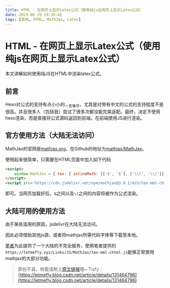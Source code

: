 ```yaml
---
title: HTML - 在网页上显示Latex公式（使用纯js在网页上显示Latex公式）
date: 2023-06-29 19:39:42
tags: [其他, HTML, MathJax, Latex]
---
```


# HTML - 在网页上显示Latex公式（使用纯js在网页上显示Latex公式）

本文讲解如何使用纯JS在HTML中渲染latex公式。

## 前言

Hexo对公式的支持有点小小的<sub>一言难尽</sub>，尤其是对带有中文的公式的支持程度不是很高。并且很多人（包括我）尝试了很多次都没能完美适配。最终，决定不使用hexo渲染，而是直接将公式源码返回到前端，在前端使用JS进行渲染。

## 官方使用方法（大陆无法访问）

MathJax的官网是[mathjax.org](https://www.mathjax.org/)，在Github的地址为[mathjax/MathJax](https://github.com/mathjax/MathJax)。

使用起来很简单，只需要在HTML页面中加入如下代码

```html
<script>
    window.MathJax = { tex: { inlineMath: [['$', '$'], ['\\(', '\\)']], }, chtml: { scale: 0.8 }};
</script>
<script src='https://cdn.jsdelivr.net/npm/mathjax@3.0.1/es5/tex-mml-chtml.js'></script>
```

即可。当网页加载好后，```$```之间以及```\(```之间的内容将被作为公式渲染。

## 大陆可用的使用方法

由于某些滥用的原因，jsdelivr在大陆无法访问。

因此必须借助其他js源，或者将mathjax所需代码字体等下载至本地。

[笔者](https://letmefly.xyz)为此提供了一个大陆的不完全服务，使用笔者提供的```https://letmefly.xyz/Links/JS/MathJax/tex-mml-chtml.js```能够正常使用mathjax的大部分功能。

> 原创不易，转载请附上[原文链接](https://blog.tisfy.eu.org/2023/06/29/Other-HTML-RenderLatexByMathJaxJS)哦~
> Tisfy：[https://letmefly.blog.csdn.net/article/details/131464796](https://letmefly.blog.csdn.net/article/details/131464796)
